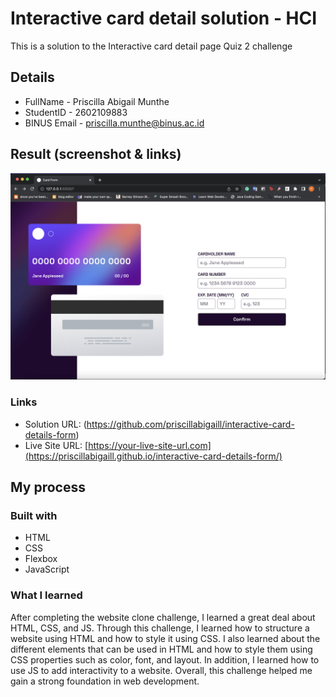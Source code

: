 # Interactive card detail solution - HCI

This is a solution to the Interactive card detail page Quiz 2 challenge

## Details 

- FullName - Priscilla Abigail Munthe
- StudentID - 2602109883
- BINUS Email - priscilla.munthe@binus.ac.id

## Result (screenshot & links)

![](./images/sshot.png)

### Links

- Solution URL: (https://github.com/priscillabigaill/interactive-card-details-form)
- Live Site URL: [https://your-live-site-url.com](https://priscillabigaill.github.io/interactive-card-details-form/)

## My process

### Built with

- HTML
- CSS
- Flexbox
- JavaScript

### What I learned

After completing the website clone challenge, I learned a great deal about HTML, CSS, and JS. Through this challenge, I learned how to structure a website using HTML and how to style it using CSS. I also learned about the different elements that can be used in HTML and how to style them using CSS properties such as color, font, and layout. In addition, I learned how to use JS to add interactivity to a website. Overall, this challenge helped me gain a strong foundation in web development.


